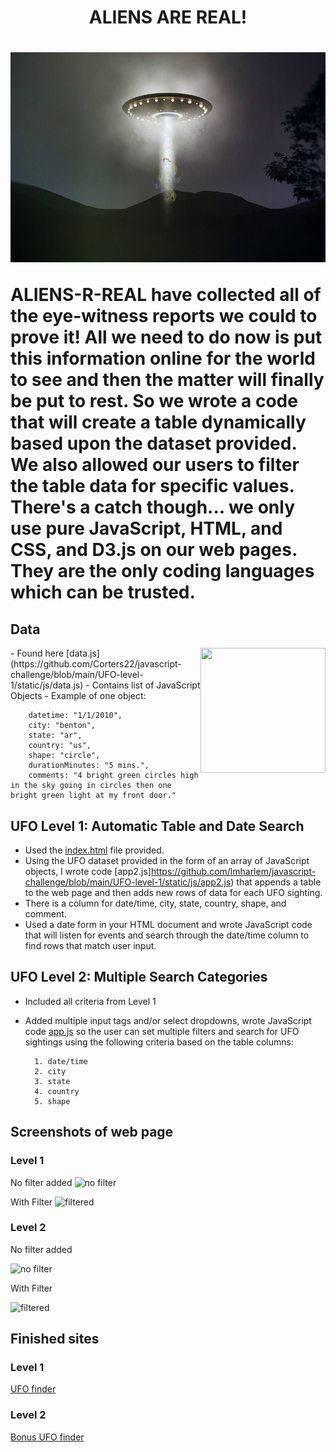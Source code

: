 <h1 align="center"> ALIENS ARE REAL!<h1>

![](UFO-level-1/static/images/abduction.jpg)



ALIENS-R-REAL have collected all of the eye-witness reports we could to prove it! All we need to do now is put this information online for the world to see and then the matter will finally be put to rest. So we wrote a code that will create a table dynamically based upon the dataset provided. We also allowed our users to filter the table data for specific values. There's a catch though... we only use pure JavaScript, HTML, and CSS, and D3.js on our web pages. They are the only coding languages which can be trusted.

## Data

<img align="right" width="200" height="200" src="https://github.com/Corters22/javascript-challenge/blob/main/UFO-level-1/static/images/alien.jfif">
- Found here [data.js](https://github.com/Corters22/javascript-challenge/blob/main/UFO-level-1/static/js/data.js)
- Contains list of JavaScript Objects
- Example of one object:
        
        datetime: "1/1/2010",
        city: "benton",
        state: "ar",
        country: "us",
        shape: "circle",
        durationMinutes: "5 mins.",
        comments: "4 bright green circles high in the sky going in circles then one bright green light at my front door."

## UFO Level 1: Automatic Table and Date Search

- Used the [index.html](https://https://github.com/lmharlem/javascript-challenge/blob/main/UFO-level-1/index.html) file provided.
- Using the UFO dataset provided in the form of an array of JavaScript objects, I wrote code [app2.js]https://github.com/lmharlem/javascript-challenge/blob/main/UFO-level-1/static/js/app2.js) that appends a table to the web page and then adds new rows of data for each UFO sighting.
- There is a column for date/time, city, state, country, shape, and comment.
- Used a date form in your HTML document and wrote JavaScript code that will listen for events and search through the date/time column to find rows that match user input.

## UFO Level 2: Multiple Search Categories

- Included all criteria from Level 1
- Added multiple input tags and/or select dropdowns, wrote JavaScript code [app.js](https://github.com/lmharlem/javascript-challenge/blob/main/UFO-level-2/static/js/app.js) so the user can set multiple filters and search for UFO sightings using the following criteria based on the table columns:

        1. date/time
        2. city
        3. state
        4. country
        5. shape

## Screenshots of web page

### Level 1

No filter added
![no filter](https://github.com/Corters22/javascript-challenge/blob/main/UFO-level-1/static/images/screenshot-no_filter.PNG)

With Filter
![filtered](https://github.com/Corters22/javascript-challenge/blob/main/UFO-level-1/static/images/screenshot-with_filter.PNG)

### Level 2

No filter added

![no filter](https://github.com/Corters22/javascript-challenge/blob/main/UFO-level-2/static/images/screenshot-no_filter.PNG)

With Filter

![filtered](https://github.com/Corters22/javascript-challenge/blob/main/UFO-level-2/static/images/screenshot-with_filter.PNG)

## Finished sites
### Level 1
[UFO finder](https://corters22.github.io/javascript-challenge/UFO-level-1/index.html)

### Level 2
[Bonus UFO finder](https://corters22.github.io/javascript-challenge/UFO-level-2/index.html)
